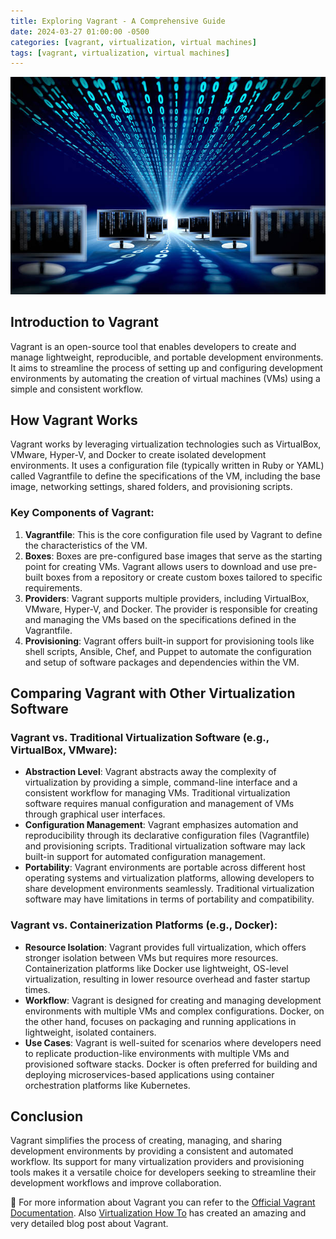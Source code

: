 ```yaml
---
title: Exploring Vagrant - A Comprehensive Guide
date: 2024-03-27 01:00:00 -0500
categories: [vagrant, virtualization, virtual machines]
tags: [vagrant, virtualization, virtual machines]
---
```


![Exploring Vagrant - A Comprehensive Guide](/assets/img/posts/2024/exploring_vagrant/exploring_vagrant.jpg)


## Introduction to Vagrant

Vagrant is an open-source tool that enables developers to create and manage lightweight, reproducible, and portable development environments. It aims to streamline the process of setting up and configuring development environments by automating the creation of virtual machines (VMs) using a simple and consistent workflow.

## How Vagrant Works

Vagrant works by leveraging virtualization technologies such as VirtualBox, VMware, Hyper-V, and Docker to create isolated development environments. It uses a configuration file (typically written in Ruby or YAML) called Vagrantfile to define the specifications of the VM, including the base image, networking settings, shared folders, and provisioning scripts.

### Key Components of Vagrant:

1. **Vagrantfile**: This is the core configuration file used by Vagrant to define the characteristics of the VM.
2. **Boxes**: Boxes are pre-configured base images that serve as the starting point for creating VMs. Vagrant allows users to download and use pre-built boxes from a repository or create custom boxes tailored to specific requirements.
3. **Providers**: Vagrant supports multiple providers, including VirtualBox, VMware, Hyper-V, and Docker. The provider is responsible for creating and managing the VMs based on the specifications defined in the Vagrantfile.
4. **Provisioning**: Vagrant offers built-in support for provisioning tools like shell scripts, Ansible, Chef, and Puppet to automate the configuration and setup of software packages and dependencies within the VM.

## Comparing Vagrant with Other Virtualization Software

### Vagrant vs. Traditional Virtualization Software (e.g., VirtualBox, VMware):

- **Abstraction Level**: Vagrant abstracts away the complexity of virtualization by providing a simple, command-line interface and a consistent workflow for managing VMs. Traditional virtualization software requires manual configuration and management of VMs through graphical user interfaces.
- **Configuration Management**: Vagrant emphasizes automation and reproducibility through its declarative configuration files (Vagrantfile) and provisioning scripts. Traditional virtualization software may lack built-in support for automated configuration management.
- **Portability**: Vagrant environments are portable across different host operating systems and virtualization platforms, allowing developers to share development environments seamlessly. Traditional virtualization software may have limitations in terms of portability and compatibility.

### Vagrant vs. Containerization Platforms (e.g., Docker):

- **Resource Isolation**: Vagrant provides full virtualization, which offers stronger isolation between VMs but requires more resources. Containerization platforms like Docker use lightweight, OS-level virtualization, resulting in lower resource overhead and faster startup times.
- **Workflow**: Vagrant is designed for creating and managing development environments with multiple VMs and complex configurations. Docker, on the other hand, focuses on packaging and running applications in lightweight, isolated containers.
- **Use Cases**: Vagrant is well-suited for scenarios where developers need to replicate production-like environments with multiple VMs and provisioned software stacks. Docker is often preferred for building and deploying microservices-based applications using container orchestration platforms like Kubernetes.

## Conclusion

Vagrant simplifies the process of creating, managing, and sharing development environments by providing a consistent and automated workflow. Its support for many virtualization providers and provisioning tools makes it a versatile choice for developers seeking to streamline their development workflows and improve collaboration.


📝 For more information about Vagrant  you can refer to the [Official Vagrant Documentation](https://developer.hashicorp.com/vagrant/docs). Also [Virtualization How To](https://www.virtualizationhowto.com/2023/12/vagrant-boxes-create-virtual-machines-in-seconds-on-virtualbox-hyper-v-and-vmware/#h-what-are-vagrant-boxes) has created an amazing and very detailed blog post about Vagrant.
